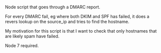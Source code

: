 Node script that goes through a DMARC report. 

For every DMARC fail, eg where both DKIM and SPF has failed, it does a revers lookup on the source_ip and tries to find the hostname.

My motivation for this script is that I want to check that only hostnames that are likely spam have failed.

Node 7 required. 